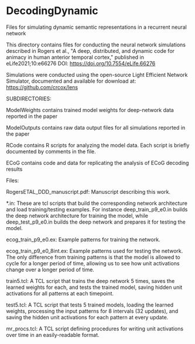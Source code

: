 # DecodingDynamic
Files for simulating dynamic semantic representations in a recurrent neural network

This directory contains files for conducting the neural network simulations described in Rogers et al., "A deep, distributed, and dynamic code for animacy in human anterior temporal cortex," published in eLife2021;10:e66276 DOI: https://doi.org/10.7554/eLife.66276

Simulations were conducted using the open-source Light Efficient Network Simulator, documented and available for download at: https://github.com/crcox/lens

SUBDIRECTORIES:

ModelWeights contains trained model weights for deep-network data reported in the paper

ModelOutputs contains raw data output files for all simulations reported in the paper

RCode contains R scripts for analyzing the model data. Each script is briefly documented by comments in the file.

ECoG contains code and data for replicating the analysis of ECoG decoding results

Files:

RogersETAL_DDD_manuscript.pdf: Manuscript describing this work.

*.in: These are tcl scripts that build the corresponding network architecture and load training/testing examples. For instance deep_train_p9_e0.in builds the deep network architecture for training the model, while deep_test_p9_e0.in builds the deep network and prepares it for testing the model.

ecog_train_p9_e0.ex: Example patterns for training the network. 

ecog_train_p9_e0_8int.ex:  Example patterns used for testing the network. The only difference from training patterns is that the model is allowed to cycle for a longer period of time, allowing us to see how unit activations
change over a longer period of time.

train5.tcl: A TCL script that trains the deep network 5 times, saves the learned weights for each, and tests the trained model, saving hidden unit activations for all patterns at each timepoint.

test5.tcl: A TCL script that tests 5 trained models, loading the learned weights, processing the input patterns for 8 intervals (32 updates), and saving the hidden unit activations for each pattern at every update.

mr_procs.tcl: A TCL script defining procedures for writing unit activations over time in an easily-readable format.
